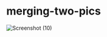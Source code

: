 # merging-two-pics
![Screenshot (10)](https://github.com/barli-tashakori/merging-two-pics/assets/139038722/ba42fb94-337a-43e3-9908-185274b6bcee)
